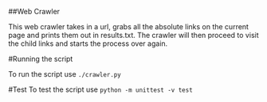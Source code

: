 ##Web Crawler

This web crawler takes in a url, grabs all the absolute links on the current page and prints them out in results.txt. The crawler will then proceed to visit the child links and starts the process over again.


#Running the script

To run the script use `./crawler.py`

#Test
To test the script use `python -m unittest -v test`
